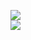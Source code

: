 [![](https://img.shields.io/badge/Made%20With-Github%20Spray-lightgrey.svg?style=for-the-badge&logo=github)](https://github.com/Annihil/github-spray#27693)  
[![](https://i.imgur.com/2DrTn0Z.gif)](https://github.com/Annihil/github-spray)